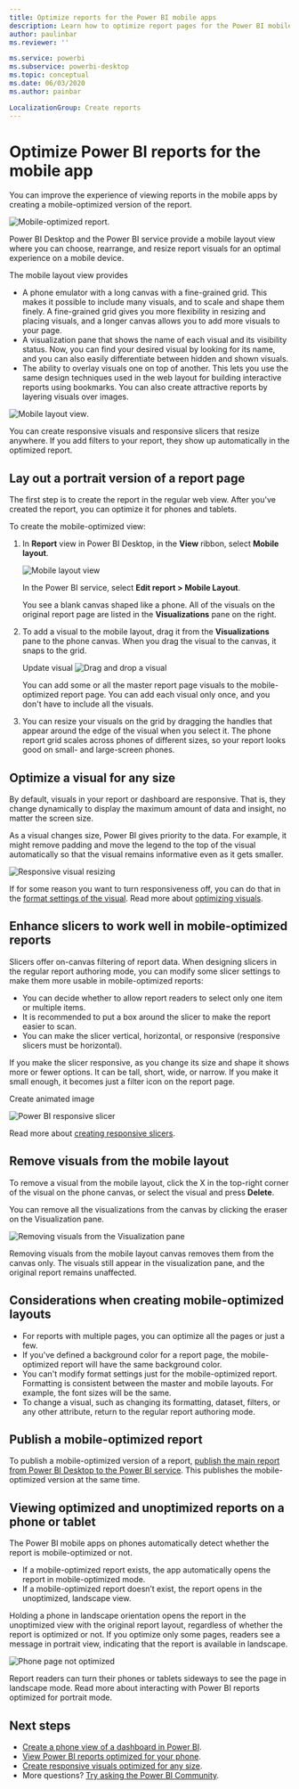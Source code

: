 ```yaml
---
title: Optimize reports for the Power BI mobile apps
description: Learn how to optimize report pages for the Power BI mobile apps by creating a portrait version of the report specifically for phones and tablets.
author: paulinbar
ms.reviewer: ''

ms.service: powerbi
ms.subservice: powerbi-desktop
ms.topic: conceptual
ms.date: 06/03/2020
ms.author: painbar

LocalizationGroup: Create reports
---
```

# Optimize Power BI reports for the mobile app
You can improve the experience of viewing reports in the mobile apps by creating a mobile-optimized version of the report.

![Mobile-optimized report](media/desktop-create-phone-report/desktop-mobile-optimized-report.png).

Power BI Desktop and the Power BI service provide a mobile layout view where you can choose, rearrange, and resize report visuals for an optimal experience on a mobile device.

The mobile layout view provides
* A phone emulator with a long canvas with a fine-grained grid. This makes it possible to include many visuals, and to scale and shape them finely. A fine-grained grid gives you more flexibility in resizing and placing visuals, and a longer canvas allows you to add more visuals to your page.
* A visualization pane that shows the name of each visual and its visibility status. Now, you can find your desired visual by looking for its name, and you can also easily differentiate between hidden and shown visuals.
* The ability to overlay visuals one on top of another. This lets you use the same design techniques used in the web layout for building interactive reports using bookmarks. You can also create attractive reports by layering visuals over images.

![Mobile layout view](media/desktop-create-phone-report/desktop-mobile-layout1.png).

You can create responsive visuals and responsive slicers that resize anywhere. If you add filters to your report, they show up automatically in the optimized report.

## Lay out a portrait version of a report page

The first step is to create the report in the regular web view. After you've created the report, you can optimize it for phones and tablets.

To create the mobile-optimized view:

1. In **Report** view in Power BI Desktop, in the **View** ribbon, select **Mobile layout**.

   ![Mobile layout view]()
 
   In the Power BI service, select **Edit report > Mobile Layout**.

   You see a blank canvas shaped like a phone. All of the visuals on the original report page are listed in the **Visualizations** pane on the right.

1. To add a visual to the mobile layout, drag it from the **Visualizations** pane to the phone canvas. When you drag the visual to the canvas, it snaps to the grid.
   
   Update visual
   ![Drag and drop a visual](media/desktop-create-phone-report/desktop-create-phone-report-4.gif)
   
   You can add some or all the master report page visuals to the mobile-optimized report page. You can add each visual only once, and you don't have to include all the visuals.

1. You can resize your visuals on the grid by dragging the handles that appear around the edge of the visual when you select it. The phone report grid scales across phones of different sizes, so your report looks good on small- and large-screen phones.

## Optimize a visual for any size

By default, visuals in your report or dashboard are responsive. That is, they change dynamically to display the maximum amount of data and insight, no matter the screen size.

As a visual changes size, Power BI gives priority to the data. For example, it might remove padding and move the legend to the top of the visual automatically so that the visual remains informative even as it gets smaller.

![Responsive visual resizing](media/desktop-create-phone-report/desktop-create-phone-report-6.gif)
 
If for some reason you want to turn responsiveness off, you can do that in the [format settings of the visual](). Read more about [optimizing visuals]().

## Enhance slicers to work well in mobile-optimized reports

Slicers offer on-canvas filtering of report data. When designing slicers in the regular report authoring mode, you can modify some slicer settings to make them more usable in mobile-optimized reports:
* You can decide whether to allow report readers to select only one item or multiple items.
* It is recommended to put a box around the slicer to make the report easier to scan.
* You can make the slicer vertical, horizontal, or responsive (responsive slicers must be horizontal).

If you make the slicer responsive, as you change its size and shape it shows more or fewer options. It can be tall, short, wide, or narrow. If you make it small enough, it becomes just a filter icon on the report page.

Create animated image

![Power BI responsive slicer](media/desktop-create-phone-report/desktop-create-phone-report-8.png)
 
Read more about [creating responsive slicers]().

## Remove visuals from the mobile layout

To remove a visual from the mobile layout, click the X in the top-right corner of the visual on the phone canvas, or select the visual and press **Delete**.

You can remove all the visualizations from the canvas by clicking the eraser on the Visualization pane.

![Removing visuals from the Visualization pane]()

Removing visuals from the mobile layout canvas removes them from the canvas only. The visuals still appear in the visualization pane, and the original report remains unaffected.

## Considerations when creating mobile-optimized layouts
* For reports with multiple pages, you can optimize all the pages or just a few.
* If you've defined a background color for a report page, the mobile-optimized report will have the same background color.
* You can't modify format settings just for the mobile-optimized report. Formatting is consistent between the master and mobile layouts. For example, the font sizes will be the same.
* To change a visual, such as changing its formatting, dataset, filters, or any other attribute, return to the regular report authoring mode.

## Publish a mobile-optimized report
To publish a mobile-optimized version of a report, [publish the main report from Power BI Desktop to the Power BI service](desktop-upload-desktop-files.md). This publishes the mobile-optimized version at the same time.

## Viewing optimized and unoptimized reports on a phone or tablet

The Power BI mobile apps on phones automatically detect whether the report is mobile-optimized or not.
* If a mobile-optimized report exists, the app automatically opens the report in mobile-optimized mode.
* If a mobile-optimized report doesn’t exist, the report opens in the unoptimized, landscape view.

Holding a phone in landscape orientation opens the report in the unoptimized view with the original report layout, regardless of whether the report is optimized or not. If you optimize only some pages, readers see a message in portrait view, indicating that the report is available in landscape.

![Phone page not optimized](media/desktop-create-phone-report/desktop-create-phone-report-9.png)
 
Report readers can turn their phones or tablets sideways to see the page in landscape mode. Read more about interacting with Power BI reports optimized for portrait mode.

## Next steps
* [Create a phone view of a dashboard in Power BI](service-create-dashboard-mobile-phone-view.md).
* [View Power BI reports optimized for your phone](../consumer/mobile/mobile-apps-view-phone-report.md).
* [Create responsive visuals optimized for any size](../visuals/power-bi-report-visualizations.md).
* More questions? [Try asking the Power BI Community](https://community.powerbi.com/).